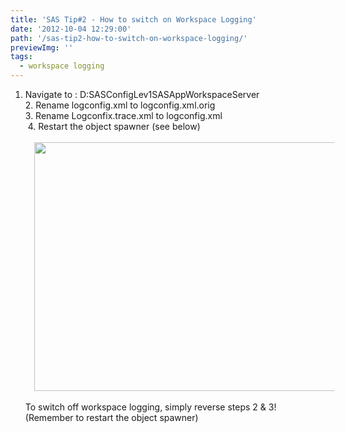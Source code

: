 ```yaml
---
title: 'SAS Tip#2 - How to switch on Workspace Logging'
date: '2012-10-04 12:29:00'
path: '/sas-tip2-how-to-switch-on-workspace-logging/'
previewImg: ''
tags:
  - workspace logging
---
```


1. Navigate to : D:SASConfigLev1SASAppWorkspaceServer<br />2. Rename logconfig.xml to logconfig.xml.orig<br />3. Rename Logconfix.trace.xml to logconfig.xml<br />&nbsp;4. Restart the object spawner (see below) <br /><br /><div style="clear: both; text-align: center;"></div><div style="clear: both; text-align: center;"><a href="../images/ServerManager.png" style="margin-left: 1em; margin-right: 1em;"><img border="0" height="398" src="https://1.bp.blogspot.com/-hc0FiUQaMQk/UI7MSlxJ7VI/AAAAAAAAASM/ABqohDJcmyw/s640/ServerManager.png" width="640" /></a></div><div style="clear: both; text-align: center;"><br /></div>To switch off workspace logging, simply reverse steps 2 &amp; 3! (Remember to restart the object spawner)
